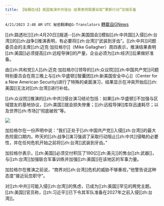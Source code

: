 ```yaml
---
title: 【秘翻在线】美国推演中共侵台 结果表明需要采取“果断行动”加强军备
---
```

`4/21/2023 2:48 AM UTC 秘密翻譯組G-Translators` [轉載自GNews](https://gnews.org/articles/1243233)

        

[[zh:路透社]][[zh:4月20日]]报道--[[zh:美国国会]]模拟[[zh:中共国]]入侵[[zh:台湾]]的[[zh:战争]]推演表明，有必要将[[zh:台湾]]“武装到牙齿”。[[zh:中共]]问题委员会的主席[[zh:迈克·加拉格尔]]（Mike Gallagher）周四表示，推演结果表明[[zh:美国]]必须提高[[zh:远程导弹]]的产量，企业必须为[[zh:经济]]后果做好准备。

由[[zh:共和党]]人[[zh:迈克·加拉格尔]]领导的[[zh:众议院]][[zh:中国共产党]]问题特别委员会在周三晚上与[[zh:华盛顿]]智囊团[[zh:新美国安全中心]]（Center for a New American Security)进行了特殊的桌面演习，结果显示在冲突开始后[[zh:美国]]无法对[[zh:台湾]]进行补给。

[[zh:众议院]]推演的[[zh:中共]]侵台演习结论包括：如果[[zh:华盛顿]]不加强与区域盟友的基地协议，[[zh:美国]]就会损失惨重；[[zh:远程导弹]]库存迅速耗尽；以及世界[[zh:市场]]“彻底破败”等。

![](https://i.imgur.com/rKszhkL.png)
        

加拉格尔在一份声明中说：“我们正处于[[zh:中国共产党]]入侵[[zh:台湾]]的最大危险窗口期内，昨天的[[zh:战争]]演习强调了采取行动阻止[[zh:中共]]侵略的必要性，并在任何危机开始之前将[[zh:台湾]]武装到牙齿。”

加拉格尔表示，[[zh:美国]]必须交付积压了190亿[[zh:美元]]的售台[[zh:武器]]，与[[zh:台湾]]加强联合军事训练并加强[[zh:美国]]在该地区的军事力量。

加拉格尔在推演之前说，“商界对[[zh:台湾]]危机的威胁不够重视，”他警告说这种态度“接近玩忽职守”。

对[[zh:中共]]可能入侵[[zh:台湾]]的焦虑，已成为[[zh:美国]]罕见的两党主题。[[zh:美国]]官员称，[[zh:习近平]]已下令其军队准备在2027年之前入侵[[zh:台湾]]。

